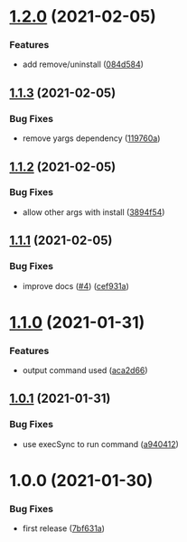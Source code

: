 # [1.2.0](https://github.com/UziTech/nstl/compare/v1.1.3...v1.2.0) (2021-02-05)


### Features

* add remove/uninstall ([084d584](https://github.com/UziTech/nstl/commit/084d584aa31370a33fd3a79820c903a145d3fe51))

## [1.1.3](https://github.com/UziTech/nstl/compare/v1.1.2...v1.1.3) (2021-02-05)


### Bug Fixes

* remove yargs dependency ([119760a](https://github.com/UziTech/nstl/commit/119760a1513ca7628791086f48295833f960a5b9))

## [1.1.2](https://github.com/UziTech/nstl/compare/v1.1.1...v1.1.2) (2021-02-05)


### Bug Fixes

* allow other args with install ([3894f54](https://github.com/UziTech/nstl/commit/3894f5495afda3f28130bdbb0d5d5bcd9de0daa2))

## [1.1.1](https://github.com/UziTech/nstl/compare/v1.1.0...v1.1.1) (2021-02-05)


### Bug Fixes

* improve docs ([#4](https://github.com/UziTech/nstl/issues/4)) ([cef931a](https://github.com/UziTech/nstl/commit/cef931a3c6c5ea3fe2e2ad1bf948ff2657ac87ba))

# [1.1.0](https://github.com/UziTech/nstl/compare/v1.0.1...v1.1.0) (2021-01-31)


### Features

* output command used ([aca2d66](https://github.com/UziTech/nstl/commit/aca2d66713b0b1256ac1f63a9bd0bd412ad21903))

## [1.0.1](https://github.com/UziTech/nstl/compare/v1.0.0...v1.0.1) (2021-01-31)


### Bug Fixes

* use execSync to run command ([a940412](https://github.com/UziTech/nstl/commit/a940412735aff60b0c4165e2bf08d6c14c421583))

# 1.0.0 (2021-01-30)


### Bug Fixes

* first release ([7bf631a](https://github.com/UziTech/nstl/commit/7bf631a67275299608da468420097692f68e69b0))
